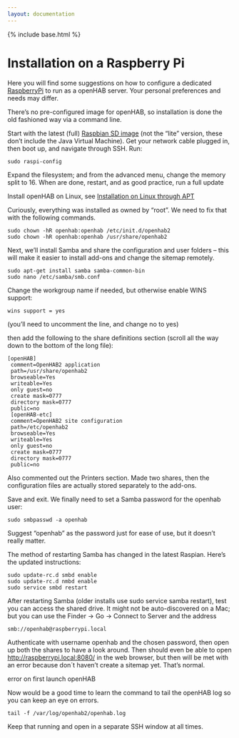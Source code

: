 ```yaml
---
layout: documentation
---
```


{% include base.html %}

# Installation on a Raspberry Pi

Here you will find some suggestions on how to configure a dedicated [RaspberryPi](https://www.raspberrypi.org) to run as a openHAB server. Your personal preferences and needs may differ.

There’s no pre-configured image for openHAB, so installation is done the old fashioned way via a command line.

Start with the latest (full) [Raspbian SD image](https://www.raspberrypi.org/downloads/raspbian) (not the “lite” version, these don’t include the Java Virtual Machine). Get your network cable plugged in, then boot up, and navigate through SSH. Run:

```
sudo raspi-config
```

Expand the filesystem; and from the advanced menu, change the memory split to 16. When are done, restart, and as good practice, run a full update

Install openHAB on Linux, see [Installation on Linux through APT](http://docs.openhab.org/installation/apt.html)

Curiously, everything was installed as owned by “root”. We need to fix that with the following commands.

```
sudo chown -hR openhab:openhab /etc/init.d/openhab2
sudo chown -hR openhab:openhab /usr/share/openhab2
```

Next, we’ll install Samba and share the configuration and user folders – this will make it easier to install add-ons and change the sitemap remotely.

```
sudo apt-get install samba samba-common-bin
sudo nano /etc/samba/smb.conf
```

Change the workgroup name if needed, but otherwise enable WINS support:

```
wins support = yes
```

(you’ll need to uncomment the line, and change no to yes)

then add the following to the share definitions section (scroll all the way down to the bottom of the long file):

```
[openHAB]
 comment=OpenHAB2 application
 path=/usr/share/openhab2
 browseable=Yes
 writeable=Yes
 only guest=no
 create mask=0777
 directory mask=0777
 public=no
 [openHAB-etc]
 comment=OpenHAB2 site configuration
 path=/etc/openhab2
 browseable=Yes
 writeable=Yes
 only guest=no
 create mask=0777
 directory mask=0777
 public=no
```

Also commented out the Printers section. Made two shares, then the configuration files are actually stored separately to the add-ons.

Save and exit. We finally need to set a Samba password for the openhab user:

```
sudo smbpasswd -a openhab
```

Suggest “openhab” as the password just for ease of use, but it doesn’t really matter.

The method of restarting Samba has changed in the latest Raspian. Here’s the updated instructions:

```
sudo update-rc.d smbd enable
sudo update-rc.d nmbd enable
sudo service smbd restart
```

After restarting Samba (older installs use sudo service samba restart), test you can access the shared drive. It might not be auto-discovered on a Mac; but you can use the Finder -> Go -> Connect to Server and the address

```
smb://openhab@raspberrypi.local
```

Authenticate with username openhab and the chosen password, then open up both the shares to have a look around. Then should even be able to open http://raspberrypi.local:8080/ in the web browser, but then will be met with an error because don´t haven’t create a sitemap yet. That’s normal.

error on first launch openHAB

Now would be a good time to learn the command to tail the openHAB log so you can keep an eye on errors.

```
tail -f /var/log/openhab2/openhab.log
```

Keep that running and open in a separate SSH window at all times.


